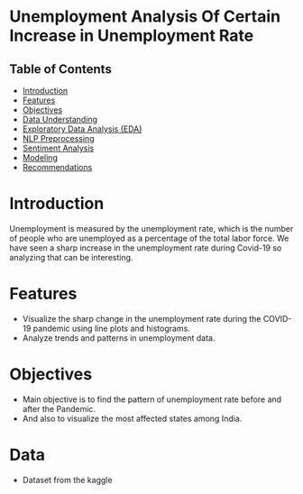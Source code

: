 # Unemployment Analysis Of Certain Increase in Unemployment Rate

## Table of Contents

- [Introduction](#introduction)
- [Features](#Features)
- [Objectives](#objectives)
- [Data Understanding](#data-understanding)
- [Exploratory Data Analysis (EDA)](#exploratory-data-analysis-eda)
- [NLP Preprocessing](#nlp-preprocessing)
- [Sentiment Analysis](#sentiment-analysis)
- [Modeling](#modeling)
- [Recommendations](#recommendations)


# Introduction
Unemployment is measured by the unemployment rate, which is the number of people who are unemployed as a percentage of the total labor force. We have seen a sharp increase in the unemployment rate during Covid-19 so analyzing that can be interesting.

# Features
- Visualize the sharp change in the unemployment rate during the COVID-19 pandemic using line plots and histograms.
- Analyze trends and patterns in unemployment data.

# Objectives
- Main objective is to find the pattern of unemployment rate before and after the Pandemic.
- And also to visualize the most affected states among India.

# Data
- Dataset from the kaggle 


